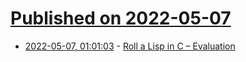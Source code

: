 # [Published on 2022-05-07](index.md)

* [2022-05-07, 01:01:03](https://news.ycombinator.com/item?id=31291215) - [Roll a Lisp in C – Evaluation](https://swatson555.github.io/posts/2022-05-06-make-a-lisp-2.html)
